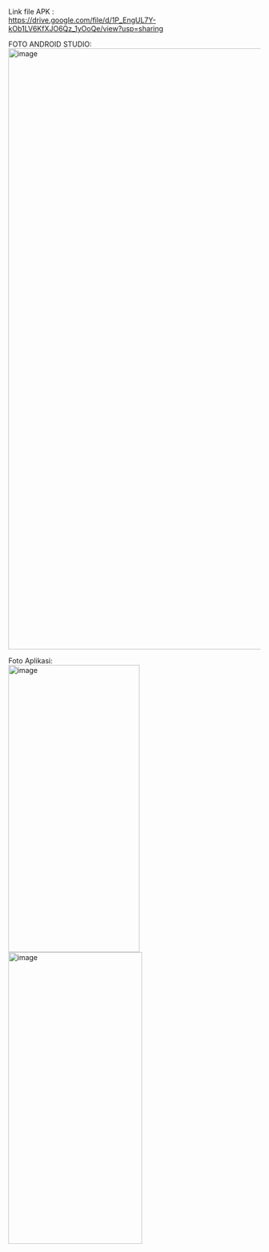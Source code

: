 Link file APK : <br />
https://drive.google.com/file/d/1P_EngUL7Y-kOb1LV6KfXJO6Qz_1yOoQe/view?usp=sharing <br />

FOTO ANDROID STUDIO: <br />
<img width="1919" height="1199" alt="image" src="https://github.com/user-attachments/assets/7086a872-ceaf-4258-a47d-4248dd3fc6c3" /> <br />

Foto Aplikasi: <br />
<img width="262" height="573" alt="image" src="https://github.com/user-attachments/assets/dcd790d0-b22a-4ff4-8772-dcf6204cca80" /> <br />
<img width="267" height="582" alt="image" src="https://github.com/user-attachments/assets/d5d9deda-da0c-4408-bb58-314c38a78832" /> <br />



